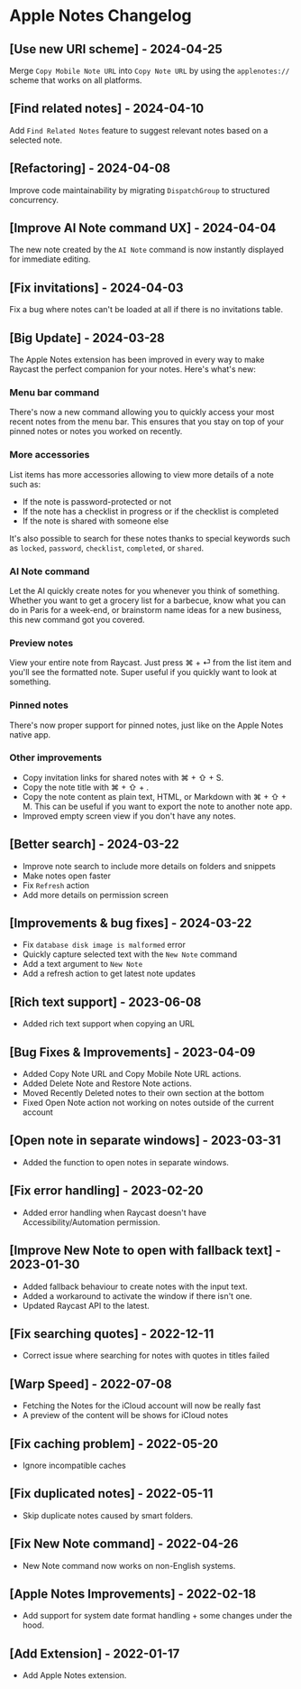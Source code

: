 # Apple Notes Changelog

## [Use new URI scheme] - 2024-04-25

Merge `Copy Mobile Note URL` into `Copy Note URL` by using the `applenotes://` scheme that works on all platforms.

## [Find related notes] - 2024-04-10 

Add `Find Related Notes` feature to suggest relevant notes based on a selected note.

## [Refactoring] - 2024-04-08

Improve code maintainability by migrating `DispatchGroup` to structured concurrency.

## [Improve AI Note command UX] - 2024-04-04

The new note created by the `AI Note` command is now instantly displayed for immediate editing.

## [Fix invitations] - 2024-04-03

Fix a bug where notes can't be loaded at all if there is no invitations table.

## [Big Update] - 2024-03-28

The Apple Notes extension has been improved in every way to make Raycast the perfect companion for your notes. Here's what's new:

### Menu bar command

There's now a new command allowing you to quickly access your most recent notes from the menu bar. This ensures that you stay on top of your pinned notes or notes you worked on recently.

### More accessories

List items has more accessories allowing to view more details of a note such as:

- If the note is password-protected or not
- If the note has a checklist in progress or if the checklist is completed
- If the note is shared with someone else

It's also possible to search for these notes thanks to special keywords such as `locked`, `password`, `checklist`, `completed`, or `shared`.

### AI Note command

Let the AI quickly create notes for you whenever you think of something. Whether you want to get a grocery list for a barbecue, know what you can do in Paris for a week-end, or brainstorm name ideas for a new business, this new command got you covered.

### Preview notes

View your entire note from Raycast. Just press ⌘ + ⏎ from the list item and you'll see the formatted note. Super useful if you quickly want to look at something.

### Pinned notes

There's now proper support for pinned notes, just like on the Apple Notes native app.

### Other improvements

- Copy invitation links for shared notes with ⌘ + ⇧ + S.
- Copy the note title with ⌘ + ⇧ + .
- Copy the note content as plain text, HTML, or Markdown with ⌘ + ⇧ + M. This can be useful if you want to export the note to another note app.
- Improved empty screen view if you don't have any notes.

## [Better search] - 2024-03-22

- Improve note search to include more details on folders and snippets
- Make notes open faster
- Fix `Refresh` action
- Add more details on permission screen

## [Improvements & bug fixes] - 2024-03-22

- Fix `database disk image is malformed` error
- Quickly capture selected text with the `New Note` command
- Add a text argument to `New Note`
- Add a refresh action to get latest note updates

## [Rich text support] - 2023-06-08

- Added rich text support when copying an URL

## [Bug Fixes & Improvements] - 2023-04-09

- Added Copy Note URL and Copy Mobile Note URL actions.
- Added Delete Note and Restore Note actions.
- Moved Recently Deleted notes to their own section at the bottom
- Fixed Open Note action not working on notes outside of the current account

## [Open note in separate windows] - 2023-03-31

- Added the function to open notes in separate windows. 

## [Fix error handling] - 2023-02-20

- Added error handling when Raycast doesn't have Accessibility/Automation permission.

## [Improve New Note to open with fallback text] - 2023-01-30

- Added fallback behaviour to create notes with the input text.
- Added a workaround to activate the window if there isn't one.
- Updated Raycast API to the latest.

## [Fix searching quotes] - 2022-12-11

- Correct issue where searching for notes with quotes in titles failed

## [Warp Speed] - 2022-07-08

- Fetching the Notes for the iCloud account will now be really fast
- A preview of the content will be shows for iCloud notes

## [Fix caching problem] - 2022-05-20

- Ignore incompatible caches

## [Fix duplicated notes] - 2022-05-11

- Skip duplicate notes caused by smart folders.

## [Fix New Note command] - 2022-04-26

- New Note command now works on non-English systems.

## [Apple Notes Improvements] - 2022-02-18

- Add support for system date format handling + some changes under the hood.

## [Add Extension] - 2022-01-17

- Add Apple Notes extension.
